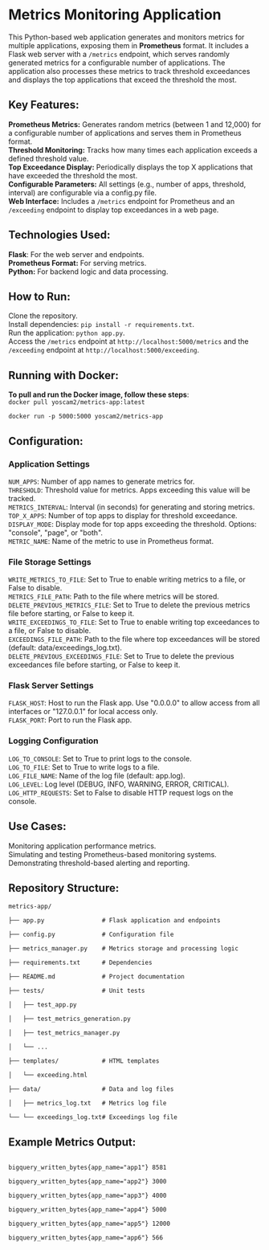 <h1>Metrics Monitoring Application</h1>
This Python-based web application generates and monitors metrics for multiple applications, exposing them in <strong>Prometheus</strong> format. It includes a Flask web server with a <code>/metrics</code> endpoint, which serves randomly generated metrics for a configurable number of applications. The application also processes these metrics to track threshold exceedances and displays the top applications that exceed the threshold the most.

<h2>Key Features:</h2>
<strong>Prometheus Metrics:</strong> Generates random metrics (between 1 and 12,000) for a configurable number of applications and serves them in Prometheus format.<br/>
<strong>Threshold Monitoring:</strong> Tracks how many times each application exceeds a defined threshold value.<br/>
<strong>Top Exceedance Display:</strong> Periodically displays the top X applications that have exceeded the threshold the most.<br/>
<strong>Configurable Parameters:</strong> All settings (e.g., number of apps, threshold, interval) are configurable via a config.py file.<br/>
<strong>Web Interface:</strong> Includes a <code>/metrics</code> endpoint for Prometheus and an <code>/exceeding</code> endpoint to display top exceedances in a web page.<br/>

<h2>Technologies Used:</h2>
<strong>Flask</strong>: For the web server and endpoints.<br/>
<strong>Prometheus Format:</strong> For serving metrics.<br/>  
<strong>Python:</strong> For backend logic and data processing.<br/>

<h2>How to Run:</h2>
Clone the repository.<br/>
Install dependencies: <code>pip install -r requirements.txt</code>.<br/>  
Run the application: <code>python app.py</code>.<br/>
Access the <code>/metrics</code> endpoint at <code>http://localhost:5000/metrics</code> and the <code>/exceeding</code> endpoint at <code>http://localhost:5000/exceeding</code>.<br/>

<h2>Running with Docker:</h2>
<strong>To pull and run the Docker image, follow these steps</strong>:<br/>
<code>docker pull yoscam2/metrics-app:latest<br/>
docker run -p 5000:5000 yoscam2/metrics-app</code><br/>

<h2>Configuration:</h2>
<h3>Application Settings</h3>
<code>NUM_APPS</code>: Number of app names to generate metrics for.<br/>
<code>THRESHOLD</code>: Threshold value for metrics. Apps exceeding this value will be tracked.<br/>
<code>METRICS_INTERVAL</code>: Interval (in seconds) for generating and storing metrics.<br/>
<code>TOP_X_APPS</code>: Number of top apps to display for threshold exceedance.<br/>
<code>DISPLAY_MODE</code>: Display mode for top apps exceeding the threshold. Options: "console", "page", or "both".<br/>
<code>METRIC_NAME</code>: Name of the metric to use in Prometheus format.<br/>
<h3>File Storage Settings</h3>
<code>WRITE_METRICS_TO_FILE</code>: Set to True to enable writing metrics to a file, or False to disable.<br/>
<code>METRICS_FILE_PATH</code>: Path to the file where metrics will be stored.<br/>
<code>DELETE_PREVIOUS_METRICS_FILE</code>: Set to True to delete the previous metrics file before starting, or False to keep it.<br/>
<code>WRITE_EXCEEDINGS_TO_FILE</code>: Set to True to enable writing top exceedances to a file, or False to disable.<br/>
<code>EXCEEDINGS_FILE_PATH</code>: Path to the file where top exceedances will be stored (default: data/exceedings_log.txt).<br/>
<code>DELETE_PREVIOUS_EXCEEDINGS_FILE</code>: Set to True to delete the previous exceedances file before starting, or False to keep it.<br/>
<h3>Flask Server Settings</h3>
<code>FLASK_HOST</code>: Host to run the Flask app. Use "0.0.0.0" to allow access from all interfaces or "127.0.0.1" for local access only.<br/>
<code>FLASK_PORT</code>: Port to run the Flask app.<br/>
<h3>Logging Configuration</h3>
<code>LOG_TO_CONSOLE</code>: Set to True to print logs to the console.<br/>
<code>LOG_TO_FILE</code>: Set to True to write logs to a file.<br/>
<code>LOG_FILE_NAME</code>: Name of the log file (default: app.log).<br/>
<code>LOG_LEVEL</code>: Log level (DEBUG, INFO, WARNING, ERROR, CRITICAL).<br/>
<code>LOG_HTTP_REQUESTS</code>: Set to False to disable HTTP request logs on the console.<br/>

<h2>Use Cases:</h2>
Monitoring application performance metrics.<br/>
Simulating and testing Prometheus-based monitoring systems.<br/>
Demonstrating threshold-based alerting and reporting.<br/>

<h2>Repository Structure:</h2>
<code>metrics-app/<br/>
├── app.py                # Flask application and endpoints<br/>
├── config.py             # Configuration file<br/>
├── metrics_manager.py    # Metrics storage and processing logic<br/>
├── requirements.txt      # Dependencies<br/>
├── README.md             # Project documentation<br/>
├── tests/                # Unit tests<br/>
│   ├── test_app.py<br/>
│   ├── test_metrics_generation.py<br/>
│   ├── test_metrics_manager.py<br/>
│   └── ...<br/>
├── templates/            # HTML templates<br/>
│   └── exceeding.html<br/>
├── data/                 # Data and log files<br/>
│   ├── metrics_log.txt   # Metrics log file<br/>
└── └── exceedings_log.txt# Exceedings log file</code><br/>

<h2>Example Metrics Output:</h2><code>
bigquery_written_bytes{app_name="app1"} 8581<br/>
bigquery_written_bytes{app_name="app2"} 3000<br/>
bigquery_written_bytes{app_name="app3"} 4000<br/>
bigquery_written_bytes{app_name="app4"} 5000<br/>
bigquery_written_bytes{app_name="app5"} 12000<br/>
bigquery_written_bytes{app_name="app6"} 566</code><br/>
